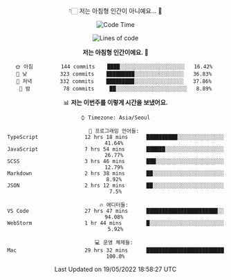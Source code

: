 <div align='center'>
 
👇🏻 저는 아침형 인간이 아니예요... 🙊
 
<!--START_SECTION:waka-->
![Code Time](http://img.shields.io/badge/Code%20Time-1%2C485%20hrs%2040%20mins-blue)

![Lines of code](https://img.shields.io/badge/%EC%A0%80%EB%8A%94%20%EC%97%AC%ED%83%9C%EA%B9%8C%EC%A7%80%20-213%20Thousand%20%EC%A4%84%EC%9D%98%20%EC%BD%94%EB%93%9C%EB%A5%BC%20%EC%9E%91%EC%84%B1%ED%96%88%EC%96%B4%EC%9A%94.-blue)

**저는 아침형 인간이에요. 🐤** 

```text
🌞 아침         144 commits    ████░░░░░░░░░░░░░░░░░░░░░   16.42% 
🌆 낮　         323 commits    █████████░░░░░░░░░░░░░░░░   36.83% 
🌃 저녁         332 commits    █████████░░░░░░░░░░░░░░░░   37.86% 
🌙 밤　         78 commits     ██░░░░░░░░░░░░░░░░░░░░░░░   8.89%

```


📊 **저는 이번주를 이렇게 시간을 보냈어요.** 

```text
⌚︎ Timezone: Asia/Seoul

💬 프로그래밍 언어들: 
TypeScript               12 hrs 18 mins      ██████████░░░░░░░░░░░░░░░   41.64% 
JavaScript               7 hrs 54 mins       ██████░░░░░░░░░░░░░░░░░░░   26.77% 
SCSS                     3 hrs 46 mins       ███░░░░░░░░░░░░░░░░░░░░░░   12.79% 
Markdown                 2 hrs 38 mins       ██░░░░░░░░░░░░░░░░░░░░░░░   8.92% 
JSON                     2 hrs 12 mins       ██░░░░░░░░░░░░░░░░░░░░░░░   7.5%

🔥 에디터들: 
VS Code                  27 hrs 47 mins      ███████████████████████░░   94.08% 
WebStorm                 1 hr 44 mins        █░░░░░░░░░░░░░░░░░░░░░░░░   5.92%

💻 운영 체제들: 
Mac                      29 hrs 32 mins      █████████████████████████   100.0%

```


 Last Updated on 19/05/2022 18:58:27 UTC
<!--END_SECTION:waka-->
 </div>
<!---
Emewjin/Emewjin is a ✨ special ✨ repository because its `README.md` (this file) appears on your GitHub profile.
You can click the Preview link to take a look at your changes.
--->
